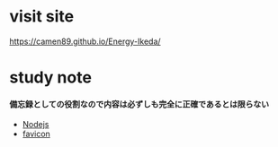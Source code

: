 # visit site
https://camen89.github.io/Energy-Ikeda/
# study note
#### 備忘録としての役割なので内容は必ずしも完全に正確であるとは限らない
- [Nodejs](/Nodejs/STUDYNOTE.md)
- [favicon](/favicon/STUDYNOTE.md)

